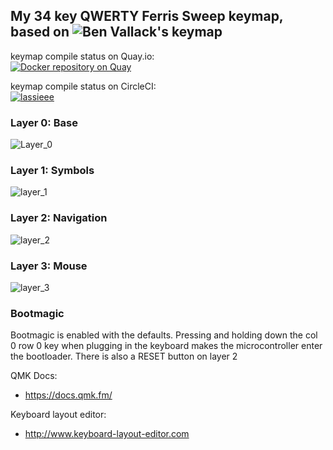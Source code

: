 ## My 34 key QWERTY Ferris Sweep keymap, based on ![Ben Vallack's](https://github.com/benvallack/34-QMK-Ferris-Sweep) keymap


keymap compile status on Quay.io:  
[![Docker repository on Quay](https://quay.io/repository/lcasper/34-qmk-ferris-sweep/status "Docker Repository on Quay")](https://quay.io/repository/lcasper/34-qmk-ferris-sweep)

keymap compile status on CircleCI:  
[![lassieee](https://circleci.com/gh/lassieee/34-QMK-Ferris-Sweep.svg?style=shield)](https://circleci.com/gh/lassieee/34-QMK-Ferris-Sweep/?branch=dev)



### Layer 0: Base

![Layer_0](https://i.imgur.com/Jiuhij5.png?1)


### Layer 1: Symbols

![layer_1](https://i.imgur.com/MhlXfnZ.png)


### Layer 2: Navigation

![layer_2](https://i.imgur.com/sbIZgvH.png)


### Layer 3: Mouse

![layer_3](https://i.imgur.com/HqvHnPj.png)




### Bootmagic
Bootmagic is enabled with the defaults.
Pressing and holding down the col 0 row 0 key when plugging in the keyboard makes the microcontroller enter the bootloader.
There is also a RESET button on layer 2



QMK Docs:
* https://docs.qmk.fm/

Keyboard layout editor:
* http://www.keyboard-layout-editor.com


